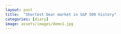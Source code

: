 ```yaml
---
layout: post
title:  "Shortest bear market in S&P 500 history"
categories: [diary]
image: assets/images/demo1.jpg
---
```



[1]: https://www.reuters.com/article/us-usa-stocks-s-p500-bear-graphic/say-goodbye-to-the-shortest-bear-market-in-sp-500-history-idUSKCN25E2R9 "shortest bear market in S&P 500 history"

[2]: https://www.reuters.com/article/us-usa-stocks-s-p500-analysis/detached-from-reality-why-u-s-stocks-just-hit-a-new-high-idUSKCN25E1ZZ "Why U.S. stocks just hit a new high"
